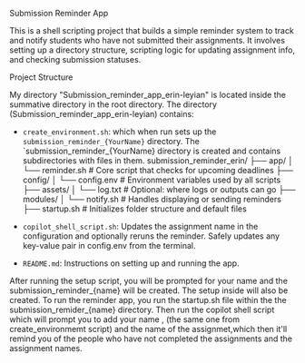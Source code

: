  Submission Reminder App

This is a shell scripting project that builds a simple reminder system to track and notify students who have not submitted their assignments. It involves setting up a directory structure, scripting logic for updating assignment info, and checking submission statuses.


 Project Structure

My directory "Submission_reminder_app_erin-leyian" is located inside the summative directory in the root directory.
The directory (Submission_reminder_app_erin-leyian) contains:

- `create_environment.sh`: which when run sets up the `submission_reminder_{YourName}` directory.
                           The `submission_reminder_{YourName} directory is created and contains subdirectories with files in them.
                           submission_reminder_erin/
├── app/
│   └── reminder.sh              # Core script that checks for upcoming deadlines
├── config/
│   └── config.env               # Environment variables used by all scripts
├── assets/
│   └── log.txt                  # Optional: where logs or outputs can go
├── modules/
│   └── notify.sh                # Handles displaying or sending reminders
├── startup.sh                   # Initializes folder structure and default files


- `copilot_shell_script.sh`: Updates the assignment name in the configuration and optionally reruns the reminder.
                             Safely updates any key-value pair in config.env from the terminal.

- `README.md`: Instructions on setting up and running the app.

After running the setup script, you will be prompted for your name and the submission_reminder_{name} will be created. The setup inside will also be created. To run the reminder app, you run the startup.sh file within the the submission_remider_{name} directory.
Then run the copilot shell script which will prompt you to add your name , (the same one from create_environmemt script) and the name of the assignmet,which then it'll remind you of the people who have not completed the assignments and the assignment names.
